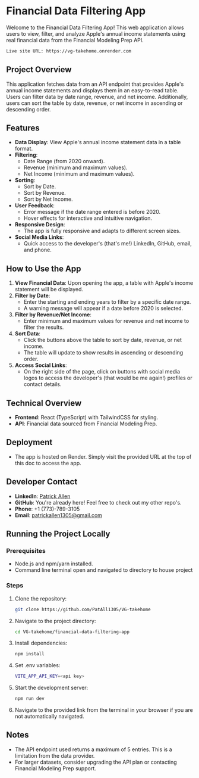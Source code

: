# Financial Data Filtering App

Welcome to the Financial Data Filtering App! This web application allows users to view, filter, and analyze Apple's annual income statements using real financial data from the Financial Modeling Prep API.

```bash
Live site URL: https://vg-takehome.onrender.com
```

## Project Overview
This application fetches data from an API endpoint that provides Apple's annual income statements and displays them in an easy-to-read table. Users can filter data by date range, revenue, and net income. Additionally, users can sort the table by date, revenue, or net income in ascending or descending order.

## Features
- **Data Display**: View Apple's annual income statement data in a table format.
- **Filtering**:
  - Date Range (from 2020 onward).
  - Revenue (minimum and maximum values).
  - Net Income (minimum and maximum values).
- **Sorting**:
  - Sort by Date.
  - Sort by Revenue.
  - Sort by Net Income.
- **User Feedback**:
  - Error message if the date range entered is before 2020.
  - Hover effects for interactive and intuitive navigation.
- **Responsive Design**:
  - The app is fully responsive and adapts to different screen sizes.
- **Social Media Links**:
  - Quick access to the developer's (that's me!) LinkedIn, GitHub, email, and phone.

## How to Use the App
1. **View Financial Data**: Upon opening the app, a table with Apple's income statement will be displayed.
2. **Filter by Date**:
   - Enter the starting and ending years to filter by a specific date range.
   - A warning message will appear if a date before 2020 is selected.
3. **Filter by Revenue/Net Income**:
   - Enter minimum and maximum values for revenue and net income to filter the results.
4. **Sort Data**:
   - Click the buttons above the table to sort by date, revenue, or net income.
   - The table will update to show results in ascending or descending order.
5. **Access Social Links**:
   - On the right side of the page, click on buttons with social media logos to access the developer's (that would be me again!) profiles or contact details.

## Technical Overview
- **Frontend**: React (TypeScript) with TailwindCSS for styling.
- **API**: Financial data sourced from Financial Modeling Prep.

## Deployment
- The app is hosted on Render. Simply visit the provided URL at the top of this doc to access the app.

## Developer Contact
- **LinkedIn**: [Patrick Allen](https://www.linkedin.com/in/patrick-allen-540938246/)
- **GitHub**: You're already here! Feel free to check out my other repo's.
- **Phone**: +1 (773)-789-3105
- **Email**: patrickallen1305@gmail.com

## Running the Project Locally
### Prerequisites
- Node.js and npm/yarn installed.
- Command line terminal open and navigated to directory to house project

### Steps
1. Clone the repository:
   ```bash
   git clone https://github.com/PatAll1305/VG-takehome
   ```
2. Navigate to the project directory:
   ```bash
   cd VG-takehome/financial-data-filtering-app
   ```
3. Install dependencies:
   ```bash
   npm install
   ```
4. Set .env variables:
   ```bash
   VITE_APP_API_KEY=<api key>
   ```
5. Start the development server:
   ```bash
   npm run dev
   ```
6. Navigate to the provided link from the terminal in your browser if you are not automatically navigated.

## Notes
- The API endpoint used returns a maximum of 5 entries. This is a limitation from the data provider.
- For larger datasets, consider upgrading the API plan or contacting Financial Modeling Prep support.
